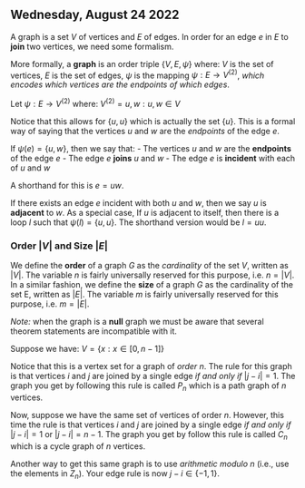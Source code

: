 ## Wednesday, August 24 2022

A graph is a set $V$ of vertices and $E$ of edges.  In order for an edge $e$ in $E$ to **join** two vertices, we need some formalism.

More formally, a **graph** is an order triple $\{V, E, \psi\}$ where:
	    $V$ is the set of vertices,
	    $E$ is the set of edges,
	    $\psi$ is the mapping $\psi: E \rightarrow V^{(2)}$, *which encodes which vertices are the endpoints of which edges*.

Let $\psi: E \rightarrow V^{(2)}$ where:
									$V^{(2)} = {{u, w}: u, w \in V}$

Notice that this allows for $\{u, u\}$ which is actually the set $\{u\}$. This is a formal way of saying that the vertices $u$ and $w$ are the *endpoints* of the edge $e$.

If $\psi(e) = \{u, w\}$, then we say that:
	- The vertices $u$ and $w$ are the **endpoints** of the edge $e$
	- The edge $e$ **joins** $u$ and $w$
	- The edge $e$ is **incident** with each of $u$ and $w$

A shorthand for this is $e = uw$.

If there exists an edge $e$ incident with both $u$ and $w$, then we say $u$ is **adjacent** to $w$. As a special case, If $u$ is adjacent to itself, then there is a loop $l$ such that $\psi(l) = \{u, u\}$. The shorthand version would be $l = uu$.

### Order $|V|$ and Size $|E|$
We define the **order** of a graph $G$ as the *cardinality* of the set $V$, written as $|V|$. The variable $n$ is fairly universally reserved for this purpose, i.e. $n = |V|$. In a similar fashion, we define the **size** of a graph $G$ as the cardinality of the set E, written as $|E|$. The variable $m$ is fairly universally reserved for this purpose, i.e. $m = |E|$.

*Note:* when the graph is a **null** graph we must be aware that several theorem statements are incompatible with it.

Suppose we have:
				$V = \{x: x \in [0, n-1]\}$

Notice that this is a vertex set for a graph of *order* $n$. The rule for this graph is that vertices $i$ and *j* are joined by a single edge *if and only if* $|j-i|=1$.  The graph you get by following this rule is called $P_n$ which is a path graph of $n$ vertices.

Now, suppose we have the same set of vertices of order $n$. However, this time the rule is that vertices $i$ and $j$ are joined by a single edge *if and only if* $|j-i|=1$ or $|j-i|=n-1$. The graph you get by follow this rule is called $C_n$ which is a cycle graph of $n$ vertices.

Another way to get this same graph is to use *arithmetic modulo $n$* (i.e., use the elements in $Z_n$).  Your edge rule is now $j - i \in \{-1,1\}$.
